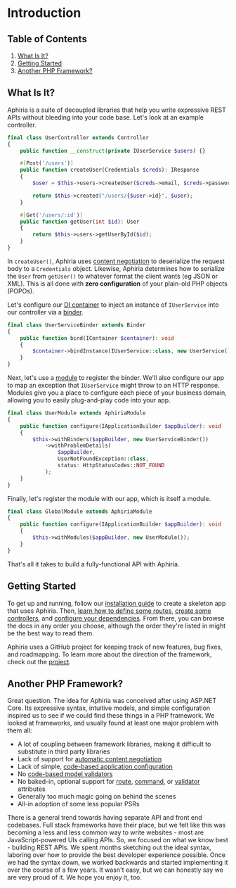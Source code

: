 <h1 id="doc-title">Introduction</h1>

<nav class="toc-nav" markdown="1">

<div class="toc-nav-contents" markdown="1">

<h2 id="table-of-contents">Table of Contents</h2>

1. [What Is It?](#what-is-it)
2. [Getting Started](#getting-started)
3. [Another PHP Framework?](#another-php-framework)

</div>

</nav>

<h2 id="what-is-it">What Is It?</h2>

Aphiria is a suite of decoupled libraries that help you write expressive REST APIs without bleeding into your code base.  Let's look at an example controller.

```php
final class UserController extends Controller
{
    public function __construct(private IUserService $users) {}

    #[Post('/users')]
    public function createUser(Credentials $creds): IResponse
    {
        $user = $this->users->createUser($creds->email, $creds->password);

        return $this->created("/users/{$user->id}", $user);
    }

    #[Get('/users/:id')]
    public function getUser(int $id): User
    {
        return $this->users->getUserById($id);
    }
}
```

In `createUser()`, Aphiria uses [content negotiation](content-negotiation.md) to deserialize the request body to a `Credentials` object.  Likewise, Aphiria determines how to serialize the `User` from `getUser()` to whatever format the client wants (eg JSON or XML).  This is all done with **zero configuration** of your plain-old PHP objects (POPOs).

Let's configure our [DI container](dependency-injection.md) to inject an instance of `IUserService` into our controller via a [binder](dependency-injection.md#binders).

```php
final class UserServiceBinder extends Binder
{
    public function bind(IContainer $container): void
    {
        $container->bindInstance(IUserService::class, new UserService());
    }
}
```

Next, let's use a [module](configuration.md#modules) to register the binder.  We'll also configure our app to map an exception that `IUserService` might throw to an HTTP response.  Modules give you a place to configure each piece of your business domain, allowing you to easily plug-and-play code into your app.

```php
final class UserModule extends AphiriaModule
{
    public function configure(IApplicationBuilder $appBuilder): void
    {
        $this->withBinders($appBuilder, new UserServiceBinder())
            ->withProblemDetails(
                $appBuilder,
                UserNotFoundException::class,
                status: HttpStatusCodes::NOT_FOUND
            );
    }
}
```

Finally, let's register the module with our app, which is itself a module.

```php
final class GlobalModule extends AphiriaModule
{
    public function configure(IApplicationBuilder $appBuilder): void
    {
        $this->withModules($appBuilder, new UserModule());
    }
}
```

That's all it takes to build a fully-functional API with Aphiria.

<h2 id="getting-started">Getting Started</h2>

To get up and running, follow our [installation guide](installation.md) to create a skeleton app that uses Aphiria.  Then, [learn how to define some routes](routing.md),  [create some controllers](controllers.md), and [configure your dependencies](dependency-injection.md#binders).  From there, you can browse the docs in any order you choose, although the order they're listed in might be the best way to read them.

Aphiria uses a GitHub project for keeping track of new features, bug fixes, and roadmapping.  To learn more about the direction of the framework, check out the <a href="https://github.com/orgs/aphiria/projects/1" target="_blank">project</a>.

<h2 id="another-php-framework">Another PHP Framework?</h2>

Great question.  The idea for Aphiria was conceived after using ASP.NET Core.  Its expressive syntax, intuitive models, and simple configuration inspired us to see if we could find these things in a PHP framework.  We looked at frameworks, and usually found at least one major problem with them all:
 
* A lot of coupling between framework libraries, making it difficult to substitute in third party libraries
* Lack of support for [automatic content negotiation](content-negotiation.md)
* Lack of simple, [code-based application configuration](configuration.md#application-builders)
* No [code-based model validators](validation.md)
* No baked-in, optional support for [route](routing.md#route-attributes), [command](console.md#command-attributes), or [validator](validation.md#creating-a-validator) attributes
* Generally too much magic going on behind the scenes
* All-in adoption of some less popular PSRs

There is a general trend towards having separate API and front end codebases.  Full stack frameworks have their place, but we felt like this was becoming a less and less common way to write websites - most are JavaScript-powered UIs calling APIs.  So, we focused on what we know best - building REST APIs.  We spent months sketching out the ideal syntax, laboring over how to provide the best developer experience possible.  Once we had the syntax down, we worked backwards and started implementing it over the course of a few years.  It wasn't easy, but we can honestly say we are very proud of it.  We hope you enjoy it, too.
